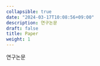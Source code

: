 ```yaml
---
collapsible: true
date: "2024-03-17T10:08:56+09:00"
description: 연구논문
draft: false
title: Paper
weight: 1
---
```


연구논문

